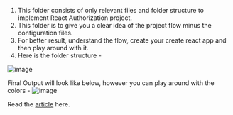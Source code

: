 1. This folder consists of only relevant files and folder structure to implement React Authorization project.
2. This folder is to give you a clear idea of the project flow minus the configuration files.
3. For better result, understand the flow, create your create react app and then play around with it. 
4. Here is the folder structure -

![image](https://user-images.githubusercontent.com/124775002/236607614-342ba6f8-b998-4ab7-9c84-8c38414fc865.png)

Final Output will look like below, however you can play around with the colors -
![image](https://user-images.githubusercontent.com/124775002/236608475-8e681137-7d82-456c-b766-0e07c131e524.png)


Read the [article](https://medium.com/@ankhi./react-user-authentication-956f21be4ae5) here.
